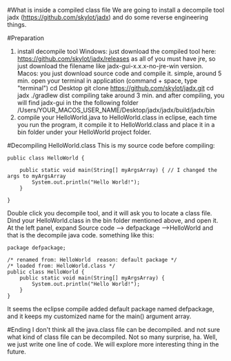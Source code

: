 #What is inside a compiled class file
We are going to install a decompile tool jadx (https://github.com/skylot/jadx)
and do some reverse engineering things.

#Preparation
1. install decompile tool
	Windows: just download the compiled tool here: https://github.com/skylot/jadx/releases  as all of you must have jre, so just download the filename like jadx-gui-x.x.x-no-jre-win version.
	Macos: you just download source code and compile it. simple, around 5 min.
	open your terminal in application (command + space, type "terminal")
		cd Desktop 
		git clone https://github.com/skylot/jadx.git
		cd jadx
		./gradlew dist
	compiling take around 3 min. and after compiling, you will find	jadx-gui in the the following folder
		/Users/YOUR_MACOS_USER_NAME/Desktop/jadx/jadx/build/jadx/bin
2. compile your HelloWorld.java to HelloWorld.class
	in eclipse, each time you run the program, it compile it to HelloWorld.class and place it in a bin folder under your HelloWorld project folder. 

#Decompiling HelloWorld.class
This is my source code before compiling:

	public class HelloWorld {
	
		public static void main(String[] myArgsArray) { // I changed the args to myArgsArray
			System.out.println("Hello World!");
		}
	
	}
	
Double click you decompile tool, and it will ask you to locate a class file. Dind your HelloWorld.class in the bin folder mentioned above, and open it. At the left panel, expand Source code --> defpackage -->HelloWorld
and that is the decompile java code. something like this:

	package defpackage;
	
	/* renamed from: HelloWorld  reason: default package */
	/* loaded from: HelloWorld.class */
	public class HelloWorld {
	    public static void main(String[] myArgsArray) {
	        System.out.println("Hello World!");
	    }
	}

It seems the eclipse compile added default package named defpackage, and it keeps my customized name for the main() argument array.

#Ending
I don't think all the java.class file can be decompiled. and not sure what kind of class file can be decompiled.
Not so many surprise, ha. Well, we just write one line of code.
We will explore more interesting thing in the future.
